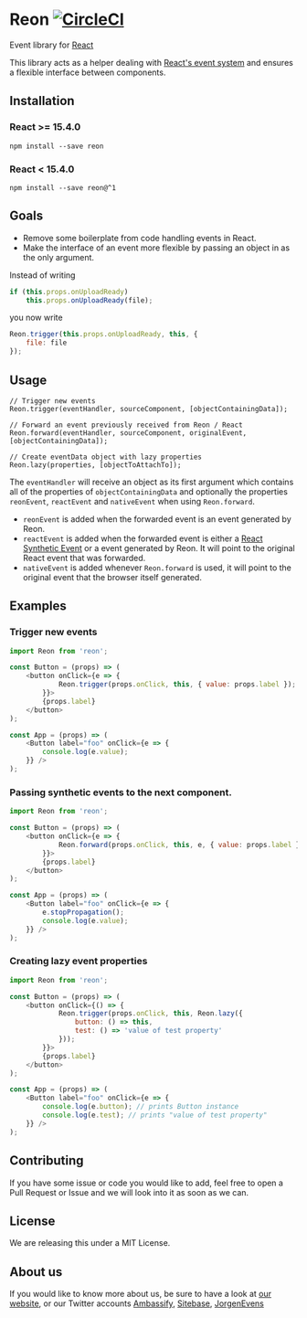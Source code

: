# Reon [![CircleCI](https://circleci.com/gh/ambassify/reon.svg?style=svg)](https://circleci.com/gh/ambassify/reon)

Event library for [React](https://facebook.github.io/react/)

This library acts as a helper dealing with [React's event system](https://facebook.github.io/react/docs/events.html) and ensures a flexible interface between components.

## Installation

### React >= 15.4.0

```
npm install --save reon
```

### React < 15.4.0

```
npm install --save reon@^1
```

## Goals

- Remove some boilerplate from code handling events in React.
- Make the interface of an event more flexible by passing an object in as the only argument.

Instead of writing
```js
if (this.props.onUploadReady)
    this.props.onUploadReady(file);
```

you now write
```js
Reon.trigger(this.props.onUploadReady, this, {
    file: file
});
```

## Usage

```
// Trigger new events
Reon.trigger(eventHandler, sourceComponent, [objectContainingData]);

// Forward an event previously received from Reon / React
Reon.forward(eventHandler, sourceComponent, originalEvent, [objectContainingData]);

// Create eventData object with lazy properties
Reon.lazy(properties, [objectToAttachTo]);
```

The `eventHandler` will receive an object as its first argument which contains all of the properties of `objectContainingData` and optionally the properties `reonEvent`, `reactEvent` and `nativeEvent` when using `Reon.forward`.

- `reonEvent` is added when the forwarded event is an event generated by Reon.
- `reactEvent` is added when the forwarded event is either a [React Synthetic Event](https://facebook.github.io/react/docs/events.html#syntheticevent) or a event generated by Reon. It will point to the original React event that was forwarded.
- `nativeEvent` is added whenever `Reon.forward` is used, it will point to the original event that the browser itself generated.

## Examples

### Trigger new events

```js
import Reon from 'reon';

const Button = (props) => (
    <button onClick={e => {
            Reon.trigger(props.onClick, this, { value: props.label });
        }}>
        {props.label}
    </button>
);

const App = (props) => (
    <Button label="foo" onClick={e => {
        console.log(e.value);
    }} />
);
```

### Passing synthetic events to the next component.

```js
import Reon from 'reon';

const Button = (props) => (
    <button onClick={e => {
            Reon.forward(props.onClick, this, e, { value: props.label });
        }}>
        {props.label}
    </button>
);

const App = (props) => (
    <Button label="foo" onClick={e => {
        e.stopPropagation();
        console.log(e.value);
    }} />
);
```

### Creating lazy event properties

```js
import Reon from 'reon';

const Button = (props) => (
    <button onClick={() => {
            Reon.trigger(props.onClick, this, Reon.lazy({
                button: () => this,
                test: () => 'value of test property'
            }));
        }}>
        {props.label}
    </button>
);

const App = (props) => (
    <Button label="foo" onClick={e => {
        console.log(e.button); // prints Button instance
        console.log(e.test); // prints "value of test property"
    }} />
);
```
## Contributing

If you have some issue or code you would like to add, feel free to open a Pull Request or Issue and we will look into it as soon as we can.

## License

We are releasing this under a MIT License.

## About us

If you would like to know more about us, be sure to have a look at [our website](https://www.ambassify.com), or our Twitter accounts [Ambassify](https://twitter.com/Ambassify), [Sitebase](https://twitter.com/Sitebase), [JorgenEvens](https://twitter.com/JorgenEvens)
